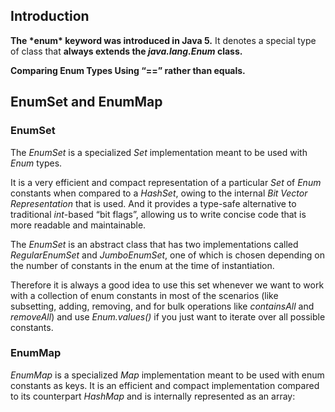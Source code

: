 ## Introduction

**The \*enum\* keyword was introduced in Java 5.** It denotes a special type of class that **always extends the *java.lang.Enum* class.** 



**Comparing Enum Types Using “==”  rather than equals.**







## EnumSet and EnumMap

### EnumSet

The *EnumSet* is a specialized *Set* implementation meant to be used with *Enum* types.

It is a very efficient and compact representation of a particular *Set* of *Enum* constants when compared to a *HashSet*, owing to the internal *Bit Vector Representation* that is used. And it provides a type-safe alternative to traditional *int*-based “bit flags”, allowing us to write concise code that is more readable and maintainable.

The *EnumSet* is an abstract class that has two implementations called *RegularEnumSet* and *JumboEnumSet*, one of which is chosen depending on the number of constants in the enum at the time of instantiation.

Therefore it is always a good idea to use this set whenever we want to work with a collection of enum constants in most of the scenarios (like subsetting, adding, removing, and for bulk operations like *containsAll* and *removeAll*) and use *Enum.values()* if you just want to iterate over all possible constants.



### EnumMap

*EnumMap* is a specialized *Map* implementation meant to be used with enum constants as keys. It is an efficient and compact implementation compared to its counterpart *HashMap* and is internally represented as an array: